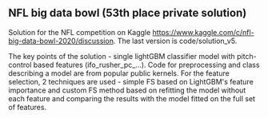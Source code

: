 ## NFL big data bowl (53th place private solution)
Solution for the NFL competition on Kaggle https://www.kaggle.com/c/nfl-big-data-bowl-2020/discussion. The last version is code/solution_v5. 

The key points of the solution - single lightGBM classifier model with pitch-control based features (ifo_rusher_pc_...). Code for preprocessing and class describing a model are from popular public kernels. For the feature selection, 2 techniques are used - simple FS based on LightGBM's feature importance and custom FS method based on refitting the model without each feature and comparing the results with the model fitted on the full set of features.   
